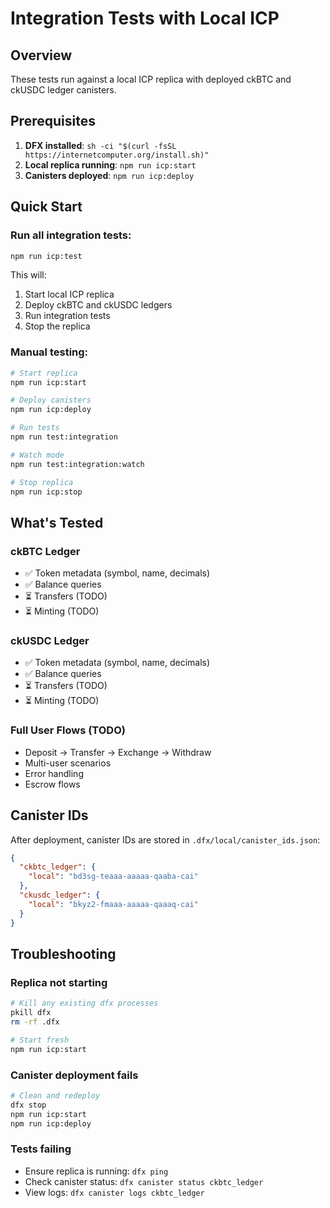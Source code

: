 # Integration Tests with Local ICP

## Overview
These tests run against a local ICP replica with deployed ckBTC and ckUSDC ledger canisters.

## Prerequisites
1. **DFX installed**: `sh -ci "$(curl -fsSL https://internetcomputer.org/install.sh)"`
2. **Local replica running**: `npm run icp:start`
3. **Canisters deployed**: `npm run icp:deploy`

## Quick Start

### Run all integration tests:
```bash
npm run icp:test
```

This will:
1. Start local ICP replica
2. Deploy ckBTC and ckUSDC ledgers
3. Run integration tests
4. Stop the replica

### Manual testing:
```bash
# Start replica
npm run icp:start

# Deploy canisters
npm run icp:deploy

# Run tests
npm run test:integration

# Watch mode
npm run test:integration:watch

# Stop replica
npm run icp:stop
```

## What's Tested

### ckBTC Ledger
- ✅ Token metadata (symbol, name, decimals)
- ✅ Balance queries
- ⏳ Transfers (TODO)
- ⏳ Minting (TODO)

### ckUSDC Ledger
- ✅ Token metadata (symbol, name, decimals)
- ✅ Balance queries
- ⏳ Transfers (TODO)
- ⏳ Minting (TODO)

### Full User Flows (TODO)
- Deposit → Transfer → Exchange → Withdraw
- Multi-user scenarios
- Error handling
- Escrow flows

## Canister IDs
After deployment, canister IDs are stored in `.dfx/local/canister_ids.json`:
```json
{
  "ckbtc_ledger": {
    "local": "bd3sg-teaaa-aaaaa-qaaba-cai"
  },
  "ckusdc_ledger": {
    "local": "bkyz2-fmaaa-aaaaa-qaaaq-cai"
  }
}
```

## Troubleshooting

### Replica not starting
```bash
# Kill any existing dfx processes
pkill dfx
rm -rf .dfx

# Start fresh
npm run icp:start
```

### Canister deployment fails
```bash
# Clean and redeploy
dfx stop
npm run icp:start
npm run icp:deploy
```

### Tests failing
- Ensure replica is running: `dfx ping`
- Check canister status: `dfx canister status ckbtc_ledger`
- View logs: `dfx canister logs ckbtc_ledger`
